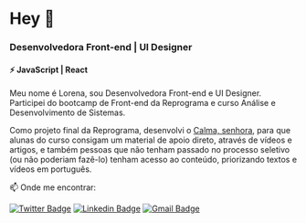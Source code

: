 # Hey 👋

### Desenvolvedora Front-end | UI Designer   

#### ⚡ JavaScript | React

Meu nome é Lorena, sou Desenvolvedora Front-end  e UI Designer. Participei do bootcamp de Front-end da Reprograma e curso Análise e Desenvolvimento de Sistemas.   

Como projeto final da Reprograma, desenvolvi o [Calma, senhora](https://calma-senhora.netlify.app/), para que alunas do curso consigam um material de apoio direto, através de vídeos e artigos, e também pessoas que não tenham passado no processo seletivo (ou não poderiam fazê-lo) tenham acesso ao conteúdo, priorizando textos e vídeos em português. 

📫 Onde me encontrar:   
   
[![Twitter Badge](https://img.shields.io/badge/-twitter-1ca0f1?style=flat-square&labelColor=1ca0f1&logo=twitter&logoColor=white&link=https://twitter.com/sakshamtaneja00)](https://twitter.com/hi____lorena)      [![Linkedin Badge](https://img.shields.io/badge/-linkedIn-blue?style=flat-square&logo=Linkedin&logoColor=white&link=https://www.linkedin.com/in/tanejasaksham/)](https://www.linkedin.com/in/olalorenarabelo/)      [![Gmail Badge](https://img.shields.io/badge/-gmail-c14438?style=flat-square&logo=Gmail&logoColor=white&link=mailto:ola.lorenarabelo@gmail.com)](mailto:ola.lorenarabelo@gmail.com)

<!--
**lorena-rabelo/lorena-rabelo** is a ✨ _special_ ✨ repository because its `README.md` (this file) appears on your GitHub profile.
## Sobre:raising_hand:
Here are some ideas to get you started:

- 🔭 I’m currently working on ...
- 🌱 I’m currently learning ...
- 👯 I’m looking to collaborate on ...
- 🤔 I’m looking for help with ...
- 💬 Ask me about ...
- 📫 How to reach me: ...
- 😄 Pronouns: ...
- ⚡ Fun fact: ...

  

## Veja os projetos no ar

[Favela sem corona](http://favelasemcorona.com/)   
[Josi Chocolight](https://www.josichocolight.com/)

## Projetos para estudo   
[Where in the world?](https://countries-api-lorena.netlify.app/)   
[ToDo List](https://todo-lorena-rabelo.netlify.app/)    
[Favela sem corona](http://favelasemcorona.com/)    
[Favela sem corona](http://favelasemcorona.com/)    
-->

